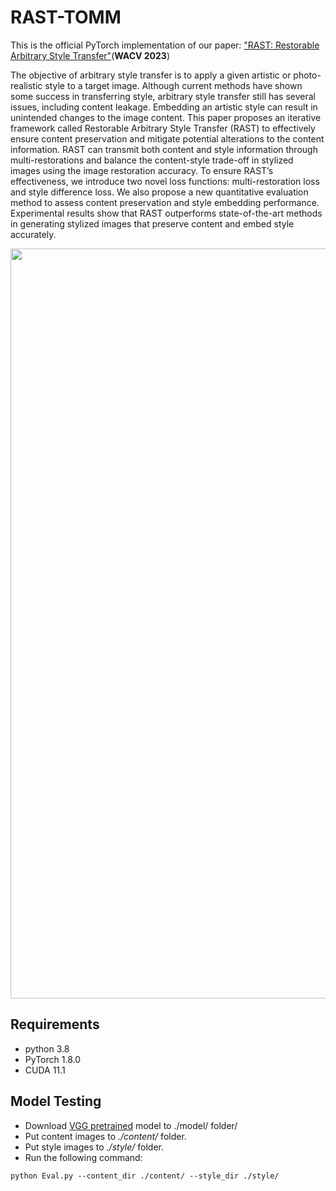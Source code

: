 # RAST-TOMM

This is the official PyTorch implementation of our paper: ["RAST: Restorable Arbitrary Style Transfer"](https://dl.acm.org/doi/abs/10.1145/3638770)(**WACV 2023**)   


The objective of arbitrary style transfer is to apply a given artistic or photo-realistic style to a target image. Although current methods have shown some success in transferring style, arbitrary style transfer still has several issues, including content leakage. Embedding an artistic style can result in unintended changes to the image content. This paper proposes an iterative framework called Restorable Arbitrary Style Transfer (RAST) to effectively ensure content preservation and mitigate potential alterations to the content information. RAST can transmit both content and style information through multi-restorations and balance the content-style trade-off in stylized images using the image restoration accuracy. To ensure RAST’s effectiveness, we introduce two novel loss functions: multi-restoration loss and style difference loss. We also propose a new quantitative evaluation method to assess content preservation and style embedding performance. Experimental results show that RAST outperforms state-of-the-art methods in generating stylized images that preserve content and embed style accurately.

<div align=center>
<img src="https://github.com/xudongLi-Alex/RAST/blob/main/pic.png" width="1200" alt="Pipeline"/><br/>
</div>


## Requirements  
- python 3.8
- PyTorch 1.8.0
- CUDA 11.1


## Model Testing
- Download [VGG pretrained](https://drive.google.com/file/d/1cI6ubAziMdOsSJZEvfofW-iCtnCmsONL/view?usp=share_link) model to ./model/ folder/
- Put content images to *./content/* folder.
- Put style images to *./style/* folder.
- Run the following command:
```
python Eval.py --content_dir ./content/ --style_dir ./style/
```
